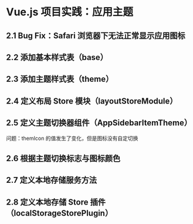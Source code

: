 # Vue.js 项目实践：应用主题

## 2.1 Bug Fix：Safari 浏览器下无法正常显示应用图标

## 2.2 添加基本样式表（base）

## 2.3 添加主题样式表（theme）

## 2.4 定义布局 Store 模块（layoutStoreModule）

## 2.5 定义主题切换器组件（AppSidebarItemTheme）

问题：themIcon 的值发生了变化，但是图标没有自定切换

## 2.6 根据主题切换标志与图标颜色

## 2.7 定义本地存储服务方法

## 2.8 定义本地存储 Store 插件（localStorageStorePlugin）
